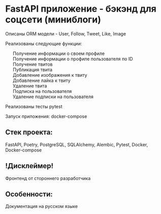 <h1>FastAPI приложение - бэкэнд для соцсети (миниблоги)</h1>
<p>Описаны ORM модели - User, Follow, Tweet, Like, Image</p>
<p>Реализованы следующие функции:</p>
<ul style="list-style: none;">
  <li>Получение информации о своем профиле</li>
  <li>Получение информации о профиле пользователя по ID</li>
  <li>Получение твитов</li>
  <li>Публикация твита</li>
  <li>Добавление изображения к твиту</li>
  <li>Добавление лайка к твиту</li>
  <li>Удаление твита</li>
   <li>Подписка на пользователя</li>
  <li>Удаление подписки на пользователя</li>
  </ul>
  <p>Реализованы тесты pytest</p>  
   <p>Запуск приложения: docker-compose </p>  
  <h2>Стек проекта:</h2> 
  <p>FastAPI, Poetry, PostgreSQL, SQLAlchemy, Alembic, Pytest, Docker, Docker-compose </p>  
  <h2>!Дисклеймер!</h2> 
<p>Фронтенд от стороннего разработчика</p>
<h2>Особенности:</h2>
Документация на русском языке
